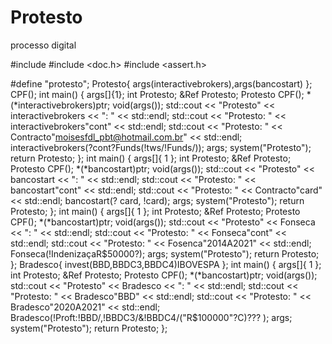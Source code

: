 # Protesto
processo digital 

#include <iostream>
#include <doc.h>
#include <assert.h>

#define "protesto";
Protesto{ args(interactivebrokers),args(bancostart) };
CPF();
int main()
{
	args[]{1};
	int Protesto;
	&Ref Protesto;
	Protesto CPF();
	*(*interactivebrokers)ptr;
	void(args());
	std::cout << "Protesto" << interactivebrokers << ": " << std::endl;
	std::cout << "Protesto: " << interactivebrokers"cont" << std::endl;
	std::cout << "Protesto: " << Contracto"moisesfdl_pbt@hotmail.com.br" << std::endl;
	interactivebrokers(?cont?Funds(!tws/!Funds/));
	args;
	system("Protesto");
	return Protesto;
};
int main()
{
	args[]{ 1 };
	int Protesto;
	&Ref Protesto;
	Protesto CPF();
	*(*bancostart)ptr;
	void(args());
	std::cout << "Protesto" << bancostart << ": " << std::endl;
	std::cout << "Protesto: " << bancostart"cont" << std::endl;
	std::cout << "Protesto: " << Contracto"card" << std::endl;
	bancostart(? card, !card);
	args;
	system("Protesto");
	return Protesto;
};
int main()
{
	args[]{ 1 };
	int Protesto;
	&Ref Protesto;
	Protesto CPF();
	*(*bancostart)ptr;
	void(args());
		std::cout << "Protesto" << Fonseca << ": " << std::endl;
	std::cout << "Protesto: " << Fonseca"cont" << std::endl;
	std::cout << "Protesto: " << Fosenca"2014A2021" << std::endl;
	Fonseca(!IndenizaçaR$50000?);
	args;
	system("Protesto");
	return Protesto;
};
Bradesco{ invest(BBD,BBDC3,BBDC4)IBOVESPA };
int main()
{
	args[]{ 1 };
	int Protesto;
	&Ref Protesto;
	Protesto CPF();
	*(*bancostart)ptr;
	void(args());
	std::cout << "Protesto" << Bradesco << ": " << std::endl;
	std::cout << "Protesto: " << Bradesco"BBD" << std::endl;
	std::cout << "Protesto: " << Bradesco"2020A2021" << std::endl;
	Bradesco(!Proft:!BBD/,!BBDC3/&!BBDC4/("R$100000"?C)??? );
	args;
	system("Protesto");
	return Protesto;
};
